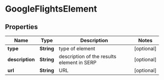 

# GoogleFlightsElement


## Properties

| Name | Type | Description | Notes |
|------------ | ------------- | ------------- | -------------|
|**type** | **String** | type of element |  [optional] |
|**description** | **String** | description of the results element in SERP |  [optional] |
|**url** | **String** | URL |  [optional] |




